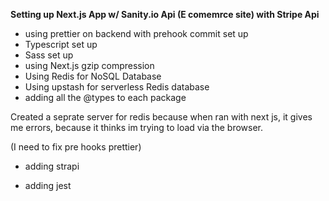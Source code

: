 **Setting up Next.js App w/ Sanity.io Api (E comemrce site) with Stripe Api**

- using prettier on backend with prehook commit set up
- Typescript set up
- Sass set up
- using Next.js gzip compression
- Using Redis for NoSQL Database
- Using upstash for serverless Redis database
- adding all the @types to each package

Created a seprate server for redis because when ran with next js, it gives me errors, because it thinks im trying to load via the browser.

(I need to fix pre hooks prettier)

- adding strapi

- adding jest